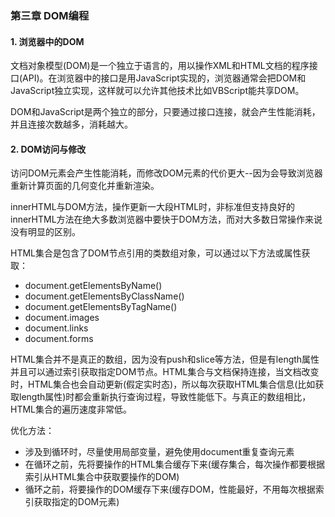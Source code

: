 ### 第三章 DOM编程

#### 1. 浏览器中的DOM

文档对象模型(DOM)是一个独立于语言的，用以操作XML和HTML文档的程序接口(API)。在浏览器中的接口是用JavaScript实现的，浏览器通常会把DOM和JavaScript独立实现，这样就可以允许其他技术比如VBScript能共享DOM。

DOM和JavaScript是两个独立的部分，只要通过接口连接，就会产生性能消耗，并且连接次数越多，消耗越大。

#### 2. DOM访问与修改

访问DOM元素会产生性能消耗，而修改DOM元素的代价更大--因为会导致浏览器重新计算页面的几何变化并重新渲染。

innerHTML与DOM方法，操作更新一大段HTML时，非标准但支持良好的innerHTML方法在绝大多数浏览器中要快于DOM方法，而对大多数日常操作来说没有明显的区别。

HTML集合是包含了DOM节点引用的类数组对象，可以通过以下方法或属性获取：

- document.getElementsByName()
- document.getElementsByClassName()
- document.getElementsByTagName()
- document.images
- document.links
- document.forms

HTML集合并不是真正的数组，因为没有push和slice等方法，但是有length属性并且可以通过索引获取指定DOM节点。HTML集合与文档保持连接，当文档改变时，HTML集合也会自动更新(假定实时态)，所以每次获取HTML集合信息(比如获取length属性)时都会重新执行查询过程，导致性能低下。与真正的数组相比，HTML集合的遍历速度非常低。

优化方法：
- 涉及到循环时，尽量使用局部变量，避免使用document重复查询元素
- 在循环之前，先将要操作的HTML集合缓存下来(缓存集合，每次操作都要根据索引从HTML集合中获取要操作的DOM)
- 循环之前，将要操作的DOM缓存下来(缓存DOM，性能最好，不用每次根据索引获取指定的DOM元素)
